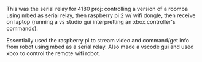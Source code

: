 This was the serial relay for 4180 proj: controlling a version of a roomba using mbed as serial relay, then raspberry pi 2 w/ wifi dongle, then receive on laptop (running a vs studio gui interpretting an xbox controller's commands).

Essentially used the raspberry pi to stream video and command/get info from robot using mbed as a serial relay. Also made a vscode gui and used xbox to control the remote wifi robot.
